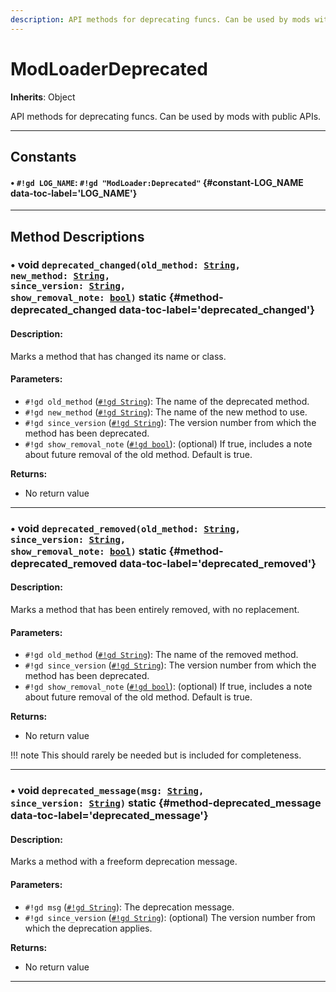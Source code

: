 ```yaml
---
description: API methods for deprecating funcs. Can be used by mods with public APIs.
---
```


# ModLoaderDeprecated
**Inherits**: Object


API methods for deprecating funcs. Can be used by mods with public APIs.
<hr style="border-width: thick">

## Constants
#### • `#!gd LOG_NAME`: `#!gd "ModLoader:Deprecated"` {#constant-LOG_NAME data-toc-label='LOG_NAME'} 

<hr style="border-width: thick">

## Method Descriptions
### • void <code class="highlight">deprecated_changed(old_method: [String](https://docs.godotengine.org/en/stable/classes/class_string.html), new_method: [String](https://docs.godotengine.org/en/stable/classes/class_string.html), since_version: [String](https://docs.godotengine.org/en/stable/classes/class_string.html), show_removal_note: [bool](https://docs.godotengine.org/en/stable/classes/class_bool.html))</code> static {#method-deprecated_changed data-toc-label='deprecated_changed'}
#### Description:
Marks a method that has changed its name or class.

#### Parameters:
  
- `#!gd old_method` ([`#!gd String`](https://docs.godotengine.org/en/stable/classes/class_string.html)): The name of the deprecated method.  
- `#!gd new_method` ([`#!gd String`](https://docs.godotengine.org/en/stable/classes/class_string.html)): The name of the new method to use.  
- `#!gd since_version` ([`#!gd String`](https://docs.godotengine.org/en/stable/classes/class_string.html)): The version number from which the method has been deprecated.  
- `#!gd show_removal_note` ([`#!gd bool`](https://docs.godotengine.org/en/stable/classes/class_bool.html)): (optional) If true, includes a note about future removal of the old method. Default is true.

**Returns:**
  
- No return value  

***
### • void <code class="highlight">deprecated_removed(old_method: [String](https://docs.godotengine.org/en/stable/classes/class_string.html), since_version: [String](https://docs.godotengine.org/en/stable/classes/class_string.html), show_removal_note: [bool](https://docs.godotengine.org/en/stable/classes/class_bool.html))</code> static {#method-deprecated_removed data-toc-label='deprecated_removed'}
#### Description:
Marks a method that has been entirely removed, with no replacement.

#### Parameters:
  
- `#!gd old_method` ([`#!gd String`](https://docs.godotengine.org/en/stable/classes/class_string.html)): The name of the removed method.  
- `#!gd since_version` ([`#!gd String`](https://docs.godotengine.org/en/stable/classes/class_string.html)): The version number from which the method has been deprecated.  
- `#!gd show_removal_note` ([`#!gd bool`](https://docs.godotengine.org/en/stable/classes/class_bool.html)): (optional) If true, includes a note about future removal of the old method. Default is true.

**Returns:**
  
- No return value



!!! note 
	This should rarely be needed but is included for completeness.
  

***
### • void <code class="highlight">deprecated_message(msg: [String](https://docs.godotengine.org/en/stable/classes/class_string.html), since_version: [String](https://docs.godotengine.org/en/stable/classes/class_string.html))</code> static {#method-deprecated_message data-toc-label='deprecated_message'}
#### Description:
Marks a method with a freeform deprecation message.

#### Parameters:
  
- `#!gd msg` ([`#!gd String`](https://docs.godotengine.org/en/stable/classes/class_string.html)): The deprecation message.  
- `#!gd since_version` ([`#!gd String`](https://docs.godotengine.org/en/stable/classes/class_string.html)): (optional) The version number from which the deprecation applies.

**Returns:**
  
- No return value  

***
